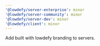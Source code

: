 ```yaml
---
'@lowdefy/server-enterprise': minor
'@lowdefy/server-community': minor
'@lowdefy/server-dev': minor
'@lowdefy/client': minor
---
```


Add built with lowdefy branding to servers.
